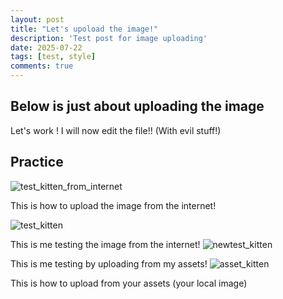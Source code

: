 ```yaml
---
layout: post
title: "Let's upoload the image!"
description: 'Test post for image uploading'
date: 2025-07-22
tags: [test, style]
comments: true
---
```


## Below is just about uploading the image

Let's work !
I will now edit the file!! (With evil stuff!)

## Practice

![test_kitten_from_internet](https://images.pexels.com/photos/45201/kitty-cat-kitten-pet-45201.jpeg?auto=compress&cs=tinysrgb&dpr=1&w=500)

This is how to upload the image from the internet!

![test_kitten](https://junhee-lee233.github.io/paper-jekyll-theme/assets/images/test_kitten.jpeg)

This is me testing the image from the internet!
![newtest_kitten](https://basepaws.com/_next/image?url=https%3A%2F%2Fimages.ctfassets.net%2Fqj2yxv39d6ig%2F53i65lCwpH4FiMXEoZC5C9%2F5a02bf0bcd1c1e3bc0e784167d79a0eb%2Ffree-photo-of-portrait-of-sphynx-cat.jpeg%3Fw%3D755%26h%3D503%26q%3D80&w=1920&q=75)

This is me testing by uploading from my assets!
![asset_kitten](https://wheevu.github.io/paper-jekyll-theme/assets/images/catshehe.png)

This is how to upload from your assets (your local image)
